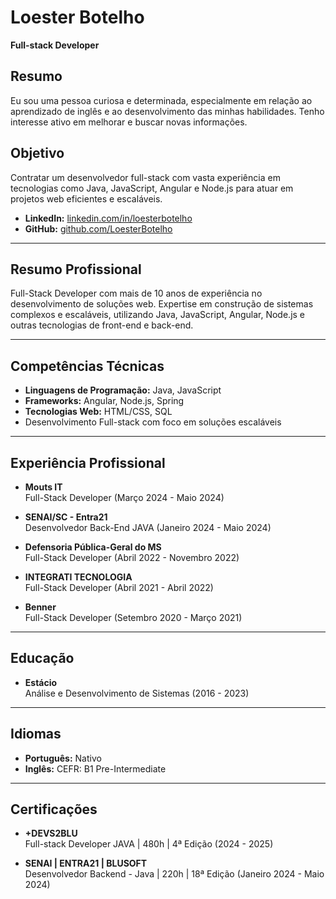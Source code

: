 # Loester Botelho

**Full-stack Developer**  

## Resumo
Eu sou uma pessoa curiosa e determinada, especialmente em relação ao aprendizado de inglês e ao desenvolvimento das minhas habilidades. Tenho interesse ativo em melhorar e buscar novas informações.

## Objetivo
Contratar um desenvolvedor full-stack com vasta experiência em tecnologias como Java, JavaScript, Angular e Node.js para atuar em projetos web eficientes e escaláveis.

- **LinkedIn:** [linkedin.com/in/loesterbotelho](https://linkedin.com/in/loesterbotelho)  
- **GitHub:** [github.com/LoesterBotelho](https://github.com/LoesterBotelho)

---

## Resumo Profissional
Full-Stack Developer com mais de 10 anos de experiência no desenvolvimento de soluções web. Expertise em construção de sistemas complexos e escaláveis, utilizando Java, JavaScript, Angular, Node.js e outras tecnologias de front-end e back-end.

---

## Competências Técnicas

- **Linguagens de Programação:** Java, JavaScript  
- **Frameworks:** Angular, Node.js, Spring  
- **Tecnologias Web:** HTML/CSS, SQL  
- Desenvolvimento Full-stack com foco em soluções escaláveis

---

## Experiência Profissional

- **Mouts IT**  
  Full-Stack Developer (Março 2024 - Maio 2024)

- **SENAI/SC - Entra21**  
  Desenvolvedor Back-End JAVA (Janeiro 2024 - Maio 2024)

- **Defensoria Pública-Geral do MS**  
  Full-Stack Developer (Abril 2022 - Novembro 2022)

- **INTEGRATI TECNOLOGIA**  
  Full-Stack Developer (Abril 2021 - Abril 2022)

- **Benner**  
  Full-Stack Developer (Setembro 2020 - Março 2021)

---

## Educação

- **Estácio**  
  Análise e Desenvolvimento de Sistemas (2016 - 2023)

---

## Idiomas

- **Português:** Nativo  
- **Inglês:** CEFR: B1 Pre-Intermediate

---

## Certificações

- **+DEVS2BLU**  
  Full-stack Developer JAVA | 480h | 4ª Edição (2024 - 2025)

- **SENAI | ENTRA21 | BLUSOFT**  
  Desenvolvedor Backend - Java | 220h | 18ª Edição (Janeiro 2024 - Maio 2024)

    
